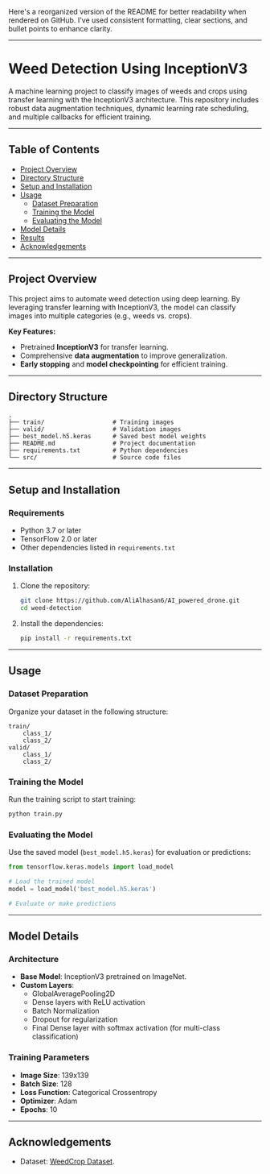 Here's a reorganized version of the README for better readability when rendered on GitHub. I've used consistent formatting, clear sections, and bullet points to enhance clarity.

---

# **Weed Detection Using InceptionV3**

A machine learning project to classify images of weeds and crops using transfer learning with the InceptionV3 architecture. This repository includes robust data augmentation techniques, dynamic learning rate scheduling, and multiple callbacks for efficient training.

---

## **Table of Contents**
- [Project Overview](#project-overview)
- [Directory Structure](#directory-structure)
- [Setup and Installation](#setup-and-installation)
- [Usage](#usage)
  - [Dataset Preparation](#dataset-preparation)
  - [Training the Model](#training-the-model)
  - [Evaluating the Model](#evaluating-the-model)
- [Model Details](#model-details)
- [Results](#results)
- [Acknowledgements](#acknowledgements)

---

## **Project Overview**

This project aims to automate weed detection using deep learning. By leveraging transfer learning with InceptionV3, the model can classify images into multiple categories (e.g., weeds vs. crops).

**Key Features:**
- Pretrained **InceptionV3** for transfer learning.
- Comprehensive **data augmentation** to improve generalization.
- **Early stopping** and **model checkpointing** for efficient training.

---

## **Directory Structure**

```
.
├── train/                   # Training images
├── valid/                   # Validation images
├── best_model.h5.keras      # Saved best model weights
├── README.md                # Project documentation
├── requirements.txt         # Python dependencies
└── src/                     # Source code files
```

---

## **Setup and Installation**

### **Requirements**
- Python 3.7 or later
- TensorFlow 2.0 or later
- Other dependencies listed in `requirements.txt`

### **Installation**
1. Clone the repository:
   ```bash
   git clone https://github.com/AliAlhasan6/AI_powered_drone.git
   cd weed-detection
   ```

2. Install the dependencies:
   ```bash
   pip install -r requirements.txt
   ```

---

## **Usage**

### **Dataset Preparation**
Organize your dataset in the following structure:

```
train/
    class_1/
    class_2/
valid/
    class_1/
    class_2/
```

### **Training the Model**
Run the training script to start training:
```bash
python train.py
```

### **Evaluating the Model**
Use the saved model (`best_model.h5.keras`) for evaluation or predictions:
```python
from tensorflow.keras.models import load_model

# Load the trained model
model = load_model('best_model.h5.keras')

# Evaluate or make predictions
```

---

## **Model Details**

### **Architecture**
- **Base Model**: InceptionV3 pretrained on ImageNet.
- **Custom Layers**:
  - GlobalAveragePooling2D
  - Dense layers with ReLU activation
  - Batch Normalization
  - Dropout for regularization
  - Final Dense layer with softmax activation (for multi-class classification)

### **Training Parameters**
- **Image Size**: 139x139
- **Batch Size**: 128
- **Loss Function**: Categorical Crossentropy
- **Optimizer**: Adam
- **Epochs**: 10 

---

## **Acknowledgements**
- Dataset: [WeedCrop Dataset](https://www.kaggle.com/datasets/jaidalmotra/weed-detection).

